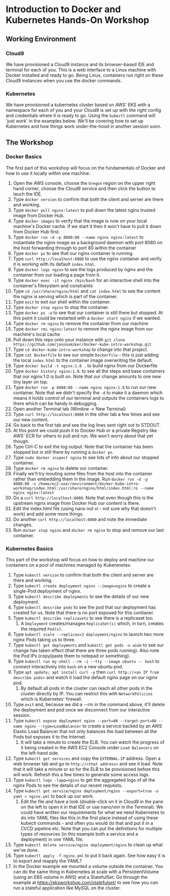 # Introduction to Docker and Kubernetes Hands-On Workshop

## Working Environment

### Cloud9
We have provisioned a Cloud9 instance and its browser-based IDE and terminal for each of you. This is a web interface to a Linux machine with Docker installed and ready to go. Being Linux, containers run right on these Cloud9 instances when you use the docker commands.

### Kubernetes
We have provisioned a kubernetes cluster based on AWS' EKS with a namespace for each of you and your Cloud9 is set up with the right config and credentials where it is ready to go. Using the `kubectl` command will 'just work' in the examples below. We'll be covering how to set up Kubernetes and how things work under-the-hood in another session soon.

## The Workshop

### Docker Basics
The first part of this workshop will focus on the fundamentals of Docker and how to use it locally within one machine.

1. Open the AWS console, choose the `Oregon` region on the upper right hand corner, choose the Cloud9 service and then click the button to lauch the IDE.
1. Type `docker version` to confirm that both the client and server are there and working.
1. Type `docker pull nginx:latest` to pull down the latest nginx trusted image from Docker Hub.
1. Type `docker images` to verify that the image is now on your local machine's Docker cache. If we start it then it won't have to pull it down from Docker Hub first.
1. Type `docker run –d –p 8080:80 --name nginx nginx:latest` to instantiate the nginx image as a background daemon with port 8080 on the host forwarding through to port 80 within the container
1. Type `docker ps` to see that our nginx container is running.
1. Type `curl http://localhost:8080` to use the nginx container and verify it is working with its default `index.html`.
1. Type `docker logs nginx` to see the logs produced by nginx and the container from our loading a page from it.
1. Type `docker exec -it nginx /bin/bash` for an interactive shell into the container's filesystem and constraints
1. Type `cd /usr/share/nginx/html` and `cat index.html` to see the content the nginx is serving which is part of the container.
1. Type `exit` to exit our shell within the container.
1. Type `docker stop nginx` to stop the container.
1. Type `docker ps -a` to see that our container is still there but stopped. At this point it could be restarted with a `docker start nginx` if we wanted.
1. Type `docker rm nginx` to remove the container from our machine
1. Type `docker rmi nginx:latest` to remove the nginx image from our machine's local cache
1. Pull down this repo onto your instance with `git clone https://github.com/jasonumiker/docker-kube-intro-workshop.git`
1. Type `cd docker-kube-intro-workshop` to change into that project.
1. Type `cat Dockerfile` to see our simple `Dockerfile` - this is just adding the local `index.html` to the container image overwriting the default.
1. Type `docker build -t nginx:1.0 .` to build nginx from our Dockerfile
1. Type `docker history nginx:1.0`. to see all the steps and base containers that our nginx:1.0 is built on. Note that our change amounts to one new tiny layer on top.
1. Type `docker run -p 8080:80 --name nginx nginx:1.0` to run our new container. Note that we didn't specify the `-d` to make it a daemon which means it holds control of our terminal and outputs the containers logs to there which can be handy in debugging.
1. Open another Terminal tab (Window -> New Terminal)
1. Type `curl http://localhost:8080` in the other tab a few times and see our new content.
1. Go back to the first tab and see the log lines sent right out to STDOUT.
1. At this point we could push it to Docker Hub or a private Registry like AWS' ECR for others to pull and run. We won't worry about that yet though.
1. Type Ctrl-C to exit the log output. Note that the container has been stopped but is still there by running a `docker ps`.
1. Type `sudo docker inspect nginx` to see lots of info about our stopped container.
1. Type `docker rm nginx` to delete our container.
1. Finally we'll try mouting some files from the host into the container rather than embedding them in the image. Run `docker run -d -p 8080:80 -v /home/ec2-user/environment/docker-kube-intro-workshop/index.html:/usr/share/nginx/html/index.html:ro --name nginx nginx:latest`
1. Do a `curl http://localhost:8080`. Note that even though this is the upstream nginx image from Docker Hub our content is there.
1. Edit the index.html file (using nano not vi - not sure why that doesn't work) and add some more things.
1. Do another `curl http://localhost:8080` and note the immediate changes.
1. Run `docker stop nginx` and `docker rm nginx` to stop and remove our last container.

### Kubernetes Basics
This part of the workshop will focus on how to deploy and machine our containers on a pool of machines managed by Kuberenetes.

1. Type `kubectl version` to confirm that both the client and server are there and working.
1. Type `kubectl create deployment nginx --image=nginx` to create a single-Pod deployment of nginx.
1. Type `kubectl describe deployments` to see the details of our new deployment.
1. Type `kubectl describe pods` to see the pod that our deployment has created for us. Note that there is no port exposed for this contianer.
1. Type `kubectl describe replicasets` to see there is a replicaset too.
    1. A `Deployment` creates/manages `ReplicaSet(s)` which, in turn, creates the required `Pod(s)`.
1. Type `kubectl scale --replicas=3 deployment/nginx` to launch two more nginx Pods taking us to three.
1. Type `kubectl get deployments` and `kubectl get pods -o wide` to see our change has taken effect (that there are three pods running). Also note the Pod IPs (copy/paste them to notepad or something).
1. Type `kubectl run my-shell --rm -i --tty --image ubuntu -- bash` to connect interactively into `bash` on a new ubuntu pod.
1. Type `apt update; apt install curl -y` then `curl http://<an IP from describe pods>` and watch it load the default nginx page on our nginx pod.
    1. By default all pods in the cluster can reach all other pods in the cluster directly by IP. You can restrict this with `NetworkPolicies` which is Kubernetes' firewall.
1. Type `exit` and, because we did a --rm in the command above, it'll delete the deployment and pod once we disconnect from our interactive session.
1. Type `kubectl expose deployment nginx --port=80 --target-port=80 --name nginx --type=LoadBalancer` to create a service backed by an AWS Elastic Load Balancer that not only balances the load between all the Pods but exposes it to the Internet.
    1. It will take a minute to create the ELB. You can watch the progress of it being created in the AWS EC2 Console under `Load Balancers` on the left-hand side.
1. Type `kubectl get services` and copy the `EXTERNAL-IP` address. Open a web browser tab and go to `http://<that address>` and see it load. Note that it will take a minute or so for the ELB to be provisioned before this will work. Refresh this a few times to generate some access logs.
1. Type `kubectl logs -lapp=nginx` to get the aggregated logs of all the nginx Pods to see the details of our recent requests.
1. Type `kubectl get service/nginx deployment/nginx --export=true -o yaml > nginx.yml` to back up our work.
    1. Edit the file and have a look (double-click on it in Cloud9 in the pane on the left to open it in that IDE or use nano/vim in the Terminal). We could have written our requirements for what we need Kubernetes to do into YAML files like this in the first place instead of using these kubectl commands - and often you would do that and put it in a CI/CD pipeline etc. Note that you can put the definitions for multiple types of resources (in this example both a service and a deployment) in one YAML file.
1. Type `kubectl delete service/nginx deployment/nginx` to clean up what we've done.
1. Type `kubectl apply -f nginx.yml` to put it back again. See how easy it is to export and reapply the YAML?
1. In the Docker example we mounted a volume outside the container. You can do the same thing in Kubernetes at scale with a PersistentVolume (using an EBS volume in AWS) and a StatefulSet. Go through the example at https://eksworkshop.com/statefulset/ to see how you can run a stateful application like MySQL on the cluster.
